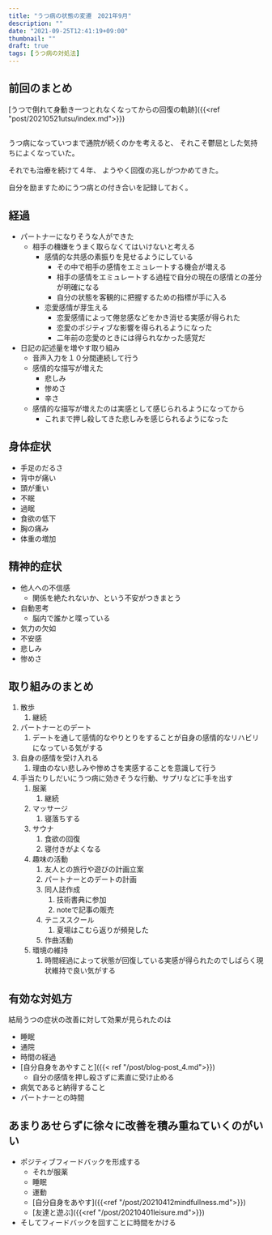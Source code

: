 ```yaml
---
title: "うつ病の状態の変遷　2021年9月"
description: ""
date: "2021-09-25T12:41:19+09:00"
thumbnail: ""
draft: true
tags: [うつ病の対処法]
---
```


## 前回のまとめ
[うつで倒れて身動き一つとれなくなってからの回復の軌跡]({{<ref "post/20210521utsu/index.md">}})

## 
うつ病になっていつまで通院が続くのかを考えると、
それこそ鬱屈とした気持ちによくなっていた。

それでも治療を続けて４年、
ようやく回復の兆しがつかめてきた。

自分を励ますためにうつ病との付き合いを記録しておく。


## 経過
- パートナーになりそうな人ができた
  - 相手の機嫌をうまく取らなくてはいけないと考える
    - 感情的な共感の素振りを見せるようにしている
      - その中で相手の感情をエミュレートする機会が増える
      - 相手の感情をエミュレートする過程で自分の現在の感情との差分が明確になる
      - 自分の状態を客観的に把握するための指標が手に入る
    - 恋愛感情が芽生える
      - 恋愛感情によって倦怠感などをかき消せる実感が得られた
      - 恋愛のポジティブな影響を得られるようになった
      - 二年前の恋愛のときには得られなかった感覚だ
- 日記の記述量を増やす取り組み
  - 音声入力を１０分間連続して行う
  - 感情的な描写が増えた
    - 悲しみ
    - 惨めさ
    - 辛さ
  - 感情的な描写が増えたのは実感として感じられるようになってから
    - これまで押し殺してきた悲しみを感じられるようになった

## 身体症状
- 手足のだるさ
- 背中が痛い
- 頭が重い
- 不眠
- 過眠
- 食欲の低下
- 胸の痛み
- 体重の増加

## 精神的症状
- 他人への不信感
  - 関係を絶たれないか、という不安がつきまとう
- 自動思考
  - 脳内で誰かと喋っている
- 気力の欠如
- 不安感
- 悲しみ
- 惨めさ

## 取り組みのまとめ
1. 散歩
   1. 継続
2. パートナーとのデート
   1. デートを通して感情的なやりとりをすることが自身の感情的なリハビリになっている気がする
3. 自身の感情を受け入れる
   1. 理由のない悲しみや惨めさを実感することを意識して行う
4. 手当たりしだいにうつ病に効きそうな行動、サプリなどに手を出す
   1. 服薬
      1. 継続
   2. マッサージ
      1. 寝落ちする
   3. サウナ
      1. 食欲の回復
      2. 寝付きがよくなる
   4. 趣味の活動
      1. 友人との旅行や遊びの計画立案
      2. パートナーとのデートの計画
      3. 同人誌作成
         1. 技術書典に参加
         2. noteで記事の販売
      4. テニススクール
         1. 夏場はこむら返りが頻発した
      5. 作曲活動
   5. 環境の維持
      1. 時間経過によって状態が回復している実感が得られたのでしばらく現状維持で良い気がする

## 有効な対処方
結局うつの症状の改善に対して効果が見られたのは
- 睡眠
- 通院
- 時間の経過
- [自分自身をあやすこと]({{< ref "/post/blog-post_4.md">}})
  - 自分の感情を押し殺さずに素直に受け止める
- 病気であると納得すること
- パートナーとの時間

## あまりあせらずに徐々に改善を積み重ねていくのがいい
- ポジティブフィードバックを形成する
  - それが服薬
  - 睡眠
  - 運動
  - [自分自身をあやす]({{<ref "/post/20210412mindfullness.md">}})
  - [友達と遊ぶ]({{<ref "/post/20210401leisure.md">}})
- そしてフィードバックを回すことに時間をかける